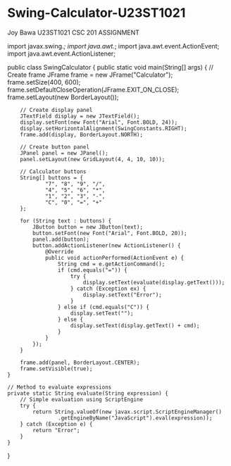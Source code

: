# Swing-Calculator-U23ST1021
Joy Bawa 
U23ST1021 
CSC 201 ASSIGNMENT 

import javax.swing.*;
import java.awt.*;
import java.awt.event.ActionEvent;
import java.awt.event.ActionListener;

public class SwingCalculator {
    public static void main(String[] args) {
        // Create frame
        JFrame frame = new JFrame("Calculator");
        frame.setSize(400, 600);
        frame.setDefaultCloseOperation(JFrame.EXIT_ON_CLOSE);
        frame.setLayout(new BorderLayout());

        // Create display panel
        JTextField display = new JTextField();
        display.setFont(new Font("Arial", Font.BOLD, 24));
        display.setHorizontalAlignment(SwingConstants.RIGHT);
        frame.add(display, BorderLayout.NORTH);

        // Create button panel
        JPanel panel = new JPanel();
        panel.setLayout(new GridLayout(4, 4, 10, 10));

        // Calculator buttons
        String[] buttons = {
                "7", "8", "9", "/",
                "4", "5", "6", "*",
                "1", "2", "3", "-",
                "C", "0", "=", "+"
        };

        for (String text : buttons) {
            JButton button = new JButton(text);
            button.setFont(new Font("Arial", Font.BOLD, 20));
            panel.add(button);
            button.addActionListener(new ActionListener() {
                @Override
                public void actionPerformed(ActionEvent e) {
                    String cmd = e.getActionCommand();
                    if (cmd.equals("=")) {
                        try {
                            display.setText(evaluate(display.getText()));
                        } catch (Exception ex) {
                            display.setText("Error");
                        }
                    } else if (cmd.equals("C")) {
                        display.setText("");
                    } else {
                        display.setText(display.getText() + cmd);
                    }
                }
            });
        }

        frame.add(panel, BorderLayout.CENTER);
        frame.setVisible(true);
    }

    // Method to evaluate expressions
    private static String evaluate(String expression) {
        // Simple evaluation using ScriptEngine
        try {
            return String.valueOf(new javax.script.ScriptEngineManager()
                    .getEngineByName("JavaScript").eval(expression));
        } catch (Exception e) {
            return "Error";
        }
    }
}

